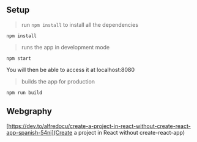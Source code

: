 ## Setup

> run `npm install` to install all the dependencies

```shell
npm install
```

> runs the app in development mode

```shell
npm start
```

You will then be able to access it at localhost:8080

> builds the app for production
```shell
npm run build
```

## Webgraphy

[https://dev.to/alfredocu/create-a-project-in-react-without-create-react-app-spanish-54ni](Create a project in React without create-react-app)